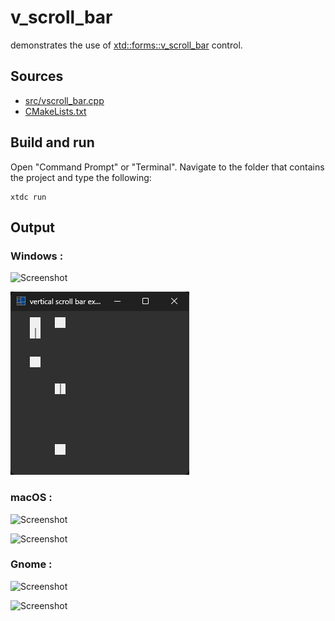 # v_scroll_bar

demonstrates the use of [xtd::forms::v_scroll_bar](https://gammasoft71.github.io/xtd/reference_guides/latest/classxtd_1_1forms_1_1v__scroll__bar.html) control.

## Sources

* [src/vscroll_bar.cpp](src/v_scroll_bar.cpp)
* [CMakeLists.txt](CMakeLists.txt)

## Build and run

Open "Command Prompt" or "Terminal". Navigate to the folder that contains the project and type the following:

```shell
xtdc run
```

## Output

### Windows :

![Screenshot](../../../../docs/pictures/examples/v_scroll_bar_w.png)

![Screenshot](../../../../docs/pictures/examples/v_scroll_bar_wd.png)

### macOS :

![Screenshot](../../../../docs/pictures/examples/v_scroll_bar_m.png)

![Screenshot](../../../../docs/pictures/examples/v_scroll_bar_md.png)

### Gnome :

![Screenshot](../../../../docs/pictures/examples/v_scroll_bar_g.png)

![Screenshot](../../../../docs/pictures/examples/v_scroll_bar_gd.png)
